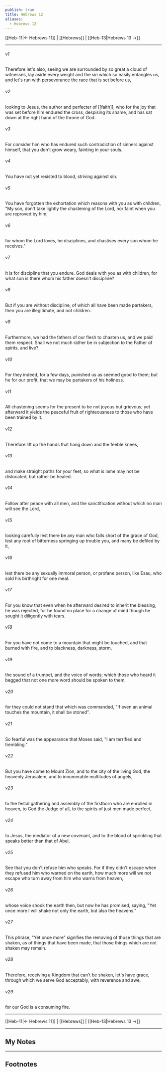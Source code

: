 ```yaml
---
publish: true
title: Hebrews 12
aliases:
  - Hebrews 12
---
```


[[Heb-11|← Hebrews 11]] | [[Hebrews]] | [[Heb-13|Hebrews 13 →]]
***



###### v1 
Therefore let's also, seeing we are surrounded by so great a cloud of witnesses, lay aside every weight and the sin which so easily entangles us, and let's run with perseverance the race that is set before us, 

###### v2 
looking to Jesus, the author and perfecter of [[faith]], who for the joy that was set before him endured the cross, despising its shame, and has sat down at the right hand of the throne of God. 

###### v3 
For consider him who has endured such contradiction of sinners against himself, that you don't grow weary, fainting in your souls. 

###### v4 
You have not yet resisted to blood, striving against sin. 

###### v5 
You have forgotten the exhortation which reasons with you as with children, "My son, don't take lightly the chastening of the Lord, nor faint when you are reproved by him; 

###### v6 
for whom the Lord loves, he disciplines, and chastises every son whom he receives." 

###### v7 
It is for discipline that you endure. God deals with you as with children, for what son is there whom his father doesn't discipline? 

###### v8 
But if you are without discipline, of which all have been made partakers, then you are illegitimate, and not children. 

###### v9 
Furthermore, we had the fathers of our flesh to chasten us, and we paid them respect. Shall we not much rather be in subjection to the Father of spirits, and live? 

###### v10 
For they indeed, for a few days, punished us as seemed good to them; but he for our profit, that we may be partakers of his holiness. 

###### v11 
All chastening seems for the present to be not joyous but grievous; yet afterward it yields the peaceful fruit of righteousness to those who have been trained by it. 

###### v12 
Therefore lift up the hands that hang down and the feeble knees,  

###### v13 
and make straight paths for your feet, so what is lame may not be dislocated, but rather be healed. 

###### v14 
Follow after peace with all men, and the sanctification without which no man will see the Lord, 

###### v15 
looking carefully lest there be any man who falls short of the grace of God, lest any root of bitterness springing up trouble you, and many be defiled by it, 

###### v16 
lest there be any sexually immoral person, or profane person, like Esau, who sold his birthright for one meal. 

###### v17 
For you know that even when he afterward desired to inherit the blessing, he was rejected, for he found no place for a change of mind though he sought it diligently with tears. 

###### v18 
For you have not come to a mountain that might be touched, and that burned with fire, and to blackness, darkness, storm, 

###### v19 
the sound of a trumpet, and the voice of words; which those who heard it begged that not one more word should be spoken to them, 

###### v20 
for they could not stand that which was commanded, "If even an animal touches the mountain, it shall be stoned". 

###### v21 
So fearful was the appearance that Moses said, "I am terrified and trembling." 

###### v22 
But you have come to Mount Zion, and to the city of the living God, the heavenly Jerusalem, and to innumerable multitudes of angels, 

###### v23 
to the festal gathering and assembly of the firstborn who are enrolled in heaven, to God the Judge of all, to the spirits of just men made perfect, 

###### v24 
to Jesus, the mediator of a new covenant, and to the blood of sprinkling that speaks better than that of Abel. 

###### v25 
See that you don't refuse him who speaks. For if they didn't escape when they refused him who warned on the earth, how much more will we not escape who turn away from him who warns from heaven, 

###### v26 
whose voice shook the earth then, but now he has promised, saying, "Yet once more I will shake not only the earth, but also the heavens." 

###### v27 
This phrase, "Yet once more" signifies the removing of those things that are shaken, as of things that have been made, that those things which are not shaken may remain. 

###### v28 
Therefore, receiving a Kingdom that can't be shaken, let's have grace, through which we serve God acceptably, with reverence and awe, 

###### v29 
for our God is a consuming fire.

***
[[Heb-11|← Hebrews 11]] | [[Hebrews]] | [[Heb-13|Hebrews 13 →]]

---
## My Notes

---
## Footnotes